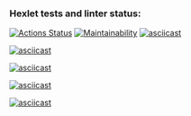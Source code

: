 ### Hexlet tests and linter status:
[![Actions Status](https://github.com/Anreall2000/backend-project-44/workflows/hexlet-check/badge.svg)](https://github.com/Anreall2000/backend-project-44/actions)
[![Maintainability](https://api.codeclimate.com/v1/badges/5c287167f0d6436ef542/maintainability)](https://codeclimate.com/github/Anreall2000/backend-project-44/maintainability)
[![asciicast](https://asciinema.org/a/2nZh0CIopLV5GUjuUSM2OK7Uc.svg)](https://asciinema.org/a/2nZh0CIopLV5GUjuUSM2OK7Uc)

[![asciicast](https://asciinema.org/a/L0ZiV9XAAvaJlmxV47ec3BwCi.svg)](https://asciinema.org/a/L0ZiV9XAAvaJlmxV47ec3BwCi)

[![asciicast](https://asciinema.org/a/h57SXlQJXwv1eNcdBFDavKUug.svg)](https://asciinema.org/a/h57SXlQJXwv1eNcdBFDavKUug)

[![asciicast](https://asciinema.org/a/Bn3xaLtbk6WA16UxlLgq30JwR.svg)](https://asciinema.org/a/Bn3xaLtbk6WA16UxlLgq30JwR)

[![asciicast](https://asciinema.org/a/f9aXepDKQrlqvzSH8oqzqbuY6.svg)](https://asciinema.org/a/f9aXepDKQrlqvzSH8oqzqbuY6)